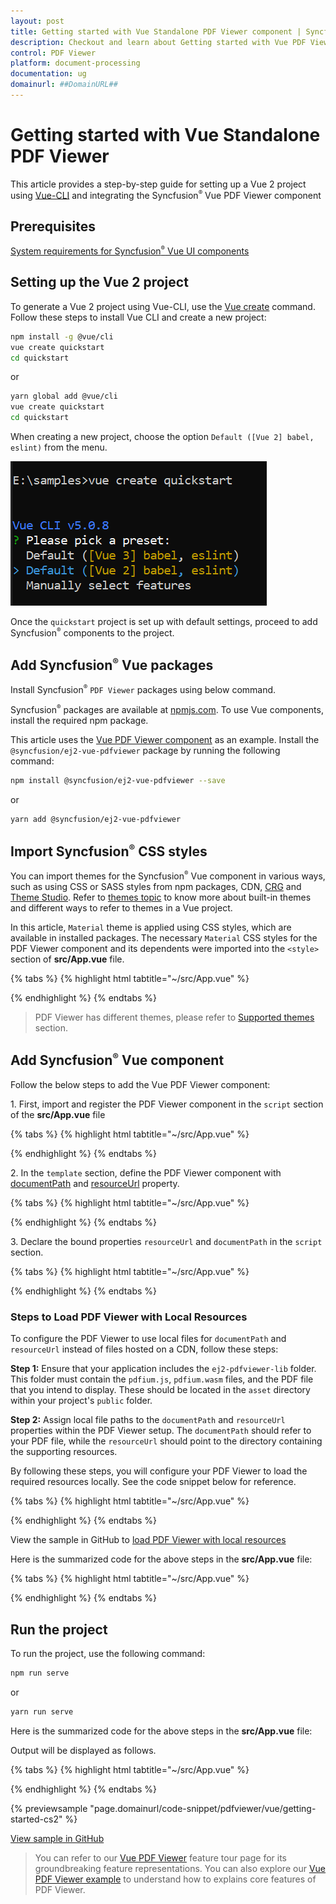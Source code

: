 ```yaml
---
layout: post
title: Getting started with Vue Standalone PDF Viewer component | Syncfusion
description: Checkout and learn about Getting started with Vue PDF Viewer component of Syncfusion Essential JS 2 and more details.
control: PDF Viewer
platform: document-processing
documentation: ug
domainurl: ##DomainURL##
---
```


# Getting started with Vue Standalone PDF Viewer

This article provides a step-by-step guide for setting up a Vue 2 project using [Vue-CLI](https://cli.vuejs.org/) and integrating the Syncfusion<sup style="font-size:70%">&reg;</sup> Vue PDF Viewer component

## Prerequisites

[System requirements for Syncfusion<sup style="font-size:70%">&reg;</sup> Vue UI components](https://ej2.syncfusion.com/vue/documentation/system-requirements)

## Setting up the Vue 2 project

To generate a Vue 2 project using Vue-CLI, use the [Vue create](https://cli.vuejs.org/#getting-started) command. Follow these steps to install Vue CLI and create a new project:

```bash
npm install -g @vue/cli
vue create quickstart
cd quickstart
```

or

```bash
yarn global add @vue/cli
vue create quickstart
cd quickstart
```

When creating a new project, choose the option `Default ([Vue 2] babel, eslint)` from the menu.

![Vue 2 project](./images/vue2-terminal.png)

Once the `quickstart` project is set up with default settings, proceed to add Syncfusion<sup style="font-size:70%">&reg;</sup> components to the project.

## Add Syncfusion<sup style="font-size:70%">&reg;</sup> Vue packages

Install Syncfusion<sup style="font-size:70%">&reg;</sup> `PDF Viewer` packages using below command.

Syncfusion<sup style="font-size:70%">&reg;</sup> packages are available at [npmjs.com](https://www.npmjs.com/search?q=ej2-vue). To use Vue components, install the required npm package.

This article uses the [Vue PDF Viewer component](https://www.syncfusion.com/vue-components/vue-pdf-viewer) as an example. Install the `@syncfusion/ej2-vue-pdfviewer` package by running the following command:

```bash
npm install @syncfusion/ej2-vue-pdfviewer --save
```
or

```bash
yarn add @syncfusion/ej2-vue-pdfviewer
```

## Import Syncfusion<sup style="font-size:70%">&reg;</sup> CSS styles

You can import themes for the Syncfusion<sup style="font-size:70%">&reg;</sup> Vue component in various ways, such as using CSS or SASS styles from npm packages, CDN, [CRG](https://ej2.syncfusion.com/javascript/documentation/common/custom-resource-generator/) and [Theme Studio](https://ej2.syncfusion.com/vue/documentation/appearance/theme-studio/). Refer to [themes topic](https://ej2.syncfusion.com/vue/documentation/appearance/theme/) to know more about built-in themes and different ways to refer to themes in a Vue project.

In this article, `Material` theme is applied using CSS styles, which are available in installed packages. The necessary `Material` CSS styles for the PDF Viewer component and its dependents were imported into the `<style>` section of **src/App.vue** file.

{% tabs %}
{% highlight html tabtitle="~/src/App.vue" %}

<style>
  @import '../node_modules/@syncfusion/ej2-base/styles/material.css';
  @import '../node_modules/@syncfusion/ej2-buttons/styles/material.css';
  @import '../node_modules/@syncfusion/ej2-dropdowns/styles/material.css';
  @import '../node_modules/@syncfusion/ej2-inputs/styles/material.css';
  @import '../node_modules/@syncfusion/ej2-navigations/styles/material.css';
  @import '../node_modules/@syncfusion/ej2-popups/styles/material.css';
  @import '../node_modules/@syncfusion/ej2-splitbuttons/styles/material.css';
  @import '../node_modules/@syncfusion/ej2-lists/styles/material.css';
  @import '../node_modules/@syncfusion/ej2-pdfviewer/styles/material.css';
</style>

{% endhighlight %}
{% endtabs %}


> PDF Viewer has different themes, please refer to [Supported themes](../appearance/theme) section.

## Add Syncfusion<sup style="font-size:70%">&reg;</sup> Vue component

Follow the below steps to add the Vue PDF Viewer component:

1\. First, import and register the PDF Viewer component in the `script` section of the **src/App.vue** file

{% tabs %}
{% highlight html tabtitle="~/src/App.vue" %}

<script>
import { PdfViewerComponent, Toolbar, Magnification, Navigation, LinkAnnotation,
         BookmarkView,ThumbnailView, Print,TextSelection, TextSearch,
         Annotation, FormDesigner, FormFields, PageOrganizer} from '@syncfusion/ej2-vue-pdfviewer';

}
</script>

{% endhighlight %}
{% endtabs %}

2\. In the `template` section, define the PDF Viewer component with [documentPath](https://ej2.syncfusion.com/vue/documentation/api/pdfviewer#documentpath) and [resourceUrl](https://helpej2.syncfusion.com/vue/documentation/api/pdfviewer/#resourceurl) property.

{% tabs %}
{% highlight html tabtitle="~/src/App.vue" %}

<template>
  <div id="app">
    <ejs-pdfviewer
      id="pdfViewer"
      :resourceUrl="resourceUrl"
      :documentPath="documentPath">
    </ejs-pdfviewer>
  </div>
</template>

{% endhighlight %}
{% endtabs %}

3\. Declare the bound properties `resourceUrl` and `documentPath` in the `script` section.

{% tabs %}
{% highlight html tabtitle="~/src/App.vue" %}

<script>

import { PdfViewerComponent, Toolbar, Magnification, Navigation, LinkAnnotation,
         BookmarkView,ThumbnailView, Print,TextSelection, TextSearch,
         Annotation, FormDesigner, FormFields, PageOrganizer } from '@syncfusion/ej2-vue-pdfviewer';

  export default {

  name: 'App',

  components: {
    "ejs-pdfviewer": PdfViewerComponent
  },

    data () {
      return {
        resourceUrl:'https://cdn.syncfusion.com/ej2/26.2.11/dist/ej2-pdfviewer-lib',
        documentPath:"https://cdn.syncfusion.com/content/pdf/pdf-succinctly.pdf"
      };
    },

    provide: {
      PdfViewer: [ Toolbar, Magnification, Navigation, LinkAnnotation, BookmarkView, ThumbnailView,
                   Print, TextSelection, TextSearch, Annotation, FormDesigner, FormFields, PageOrganizer ]}
}

</script>

{% endhighlight %}
{% endtabs %}

### Steps to Load PDF Viewer with Local Resources

To configure the PDF Viewer to use local files for `documentPath` and `resourceUrl` instead of files hosted on a CDN, follow these steps:

**Step 1:** Ensure that your application includes the `ej2-pdfviewer-lib` folder. This folder must contain the `pdfium.js`, `pdfium.wasm` files, and the PDF file that you intend to display. These should be located in the `asset` directory within your project's `public` folder.

**Step 2:** Assign local file paths to the `documentPath` and `resourceUrl` properties within the PDF Viewer setup. The `documentPath` should refer to your PDF file, while the `resourceUrl` should point to the directory containing the supporting resources.

By following these steps, you will configure your PDF Viewer to load the required resources locally. See the code snippet below for reference.

{% tabs %}
{% highlight html tabtitle="~/src/App.vue" %}

<script>
    data() {
      return {
        resourceUrl: window.location.origin + "/asset/ej2-pdfviewer-lib",
        documentPath: window.location.origin + "/asset/pdfsuccinctly.pdf"
      };
    },
</script>

{% endhighlight %}
{% endtabs %}

View the sample in GitHub to [load PDF Viewer with local resources](https://github.com/SyncfusionExamples/vue-pdf-viewer-examples/tree/master/How%20to/Refer%20resource%20url%20locally/quickstart)


Here is the summarized code for the above steps in the **src/App.vue** file:

{% tabs %}
{% highlight html tabtitle="~/src/App.vue" %}

<template>
  <ejs-pdfviewer
    id="pdfViewer"
    :resourceUrl="resourceUrl"
    :documentPath="documentPath">
  </ejs-pdfviewer>
</template>

<script>
  import { PdfViewerComponent, Toolbar, Magnification, Navigation, LinkAnnotation, BookmarkView,
           ThumbnailView, Print, TextSelection, TextSearch, Annotation, FormDesigner, FormFields, PageOrganizer } from '@syncfusion/ej2-vue-pdfviewer';

  export default {
    name: 'App',

    components: {
      "ejs-pdfviewer": PdfViewerComponent
    },

    data() {
      return {
        resourceUrl: 'https://cdn.syncfusion.com/ej2/26.2.11/dist/ej2-pdfviewer-lib',
        documentPath: "https://cdn.syncfusion.com/content/pdf/pdf-succinctly.pdf"
      };
    },
    provide: {
      PdfViewer: [ Toolbar, Magnification, Navigation, LinkAnnotation, BookmarkView, ThumbnailView,
                   Print, TextSelection, TextSearch, Annotation, FormDesigner, FormFields, PageOrganizer ]
    }
  }
</script>

<style>
  @import '../node_modules/@syncfusion/ej2-base/styles/material.css';
  @import '../node_modules/@syncfusion/ej2-buttons/styles/material.css';
  @import '../node_modules/@syncfusion/ej2-dropdowns/styles/material.css';
  @import '../node_modules/@syncfusion/ej2-inputs/styles/material.css';
  @import '../node_modules/@syncfusion/ej2-navigations/styles/material.css';
  @import '../node_modules/@syncfusion/ej2-popups/styles/material.css';
  @import '../node_modules/@syncfusion/ej2-splitbuttons/styles/material.css';
  @import '../node_modules/@syncfusion/ej2-lists/styles/material.css';
  @import '../node_modules/@syncfusion/ej2-pdfviewer/styles/material.css';
</style>

{% endhighlight %}
{% endtabs %}

## Run the project

To run the project, use the following command:

```bash
npm run serve
```

or

```bash
yarn run serve
```

Here is the summarized code for the above steps in the **src/App.vue** file:

Output will be displayed as follows.

{% tabs %}
{% highlight html tabtitle="~/src/App.vue" %}
<template>
  <div id="app">
    <ejs-pdfviewer
      id="pdfViewer"
      :documentPath="documentPath"
      :resourceUrl="resourceUrl">
    </ejs-pdfviewer>
  </div>
</template>

<script>
import Vue from 'vue';
import { PdfViewerPlugin, Toolbar, Magnification, Navigation, LinkAnnotation,
         BookmarkView, ThumbnailView, Print, TextSelection, TextSearch,
         Annotation, FormDesigner, FormFields, PageOrganizer } from '@syncfusion/ej2-vue-pdfviewer';
Vue.use(PdfViewerPlugin);
export default {
  name: 'app',
  data () {
    return {
      documentPath:"https://cdn.syncfusion.com/content/pdf/pdf-succinctly.pdf",
      resourceUrl:"https://cdn.syncfusion.com/ej2/26.2.11/dist/ej2-pdfviewer-lib",
    };
  },

  provide: {
    PdfViewer: [ Toolbar, Magnification, Navigation, LinkAnnotation, BookmarkView, ThumbnailView,
                 Print, TextSelection, TextSearch, Annotation, FormFields, FormDesigner, PageOrganizer ]
  }
}
</script>
{% endhighlight %}
{% endtabs %}

{% previewsample "page.domainurl/code-snippet/pdfviewer/vue/getting-started-cs2" %}

[View sample in GitHub](https://github.com/SyncfusionExamples/vue-pdf-viewer-examples/tree/master/Getting%20Started%20-%20Standalone)

> You can refer to our [Vue PDF Viewer](https://www.syncfusion.com/vue-components/vue-pdf-viewer) feature tour page for its groundbreaking feature representations. You can also explore our [Vue PDF Viewer example](https://ej2.syncfusion.com/vue/demos/#/material/pdfviewer/default.html) to understand how to explains core features of PDF Viewer.
